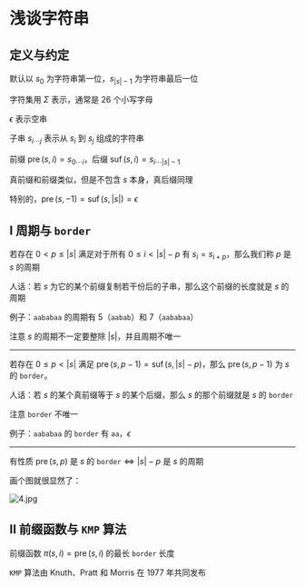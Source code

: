 # 浅谈字符串

## 定义与约定

默认以 $s_0$ 为字符串第一位，$s_{|s|-1}$ 为字符串最后一位

字符集用 $\Sigma$ 表示，通常是 $26$ 个小写字母

$\epsilon$ 表示空串

子串 $s_{i\cdots j}$ 表示从 $s_i$ 到 $s_j$ 组成的字符串

前缀 $\operatorname{pre}(s,i)=s_{0\cdots i}$，后缀 $\operatorname{suf}(s,i)=s_{i\cdots |s|-1}$

真前缀和前缀类似，但是不包含 $s$ 本身，真后缀同理

特别的，$\operatorname{pre}(s,-1)=\operatorname{suf}(s,|s|)=\epsilon$

## $\mathrm{I}$ 周期与 $\mathtt{border}$

若存在 $0<p\le|s|$ 满足对于所有 $0\le i<|s|-p$ 有 $s_i=s_{i+p}$，那么我们称 $p$ 是 $s$ 的周期

人话：若 $s$ 为它的某个前缀复制若干份后的子串，那么这个前缀的长度就是 $s$ 的周期

例子：$\mathtt{aababaa}$ 的周期有 $5$（$\mathtt{aabab}$）和 $7$（$\mathtt{aababaa}$）

注意 $s$ 的周期不一定要整除 $|s|$，并且周期不唯一

---

若存在 $0\le p<|s|$ 满足 $\operatorname{pre}(s,p-1)=\operatorname{suf}(s,|s|-p)$，那么 $\operatorname{pre}(s,p-1)$ 为 $s$ 的 $\mathtt{border}$。

人话：若 $s$ 的某个真前缀等于 $s$ 的某个后缀，那么 $s$ 的那个前缀就是 $s$ 的 $\mathtt{border}$

注意 $\mathtt{border}$ 不唯一

例子：$\mathtt{aababaa}$ 的 $\mathtt{border}$ 有 $\mathtt{aa}$，$\epsilon$

---

有性质 $\operatorname{pre}(s,p)$ 是 $s$ 的 $\mathtt{border} \iff |s|-p$ 是 $s$ 的周期

画个图就很显然了：

![4.jpg](https://s2.loli.net/2022/10/19/hAv5opuGfSk4VQB.jpg)

## $\mathrm{II}$ 前缀函数与 $\mathtt{KMP}$ 算法

前缀函数 $\pi(s,i)=\operatorname{pre}(s,i)\text{ 的最长 }\mathtt{border}\text{ 长度}$

$\mathtt{KMP}$ 算法由 Knuth、Pratt 和 Morris 在 1977 年共同发布
